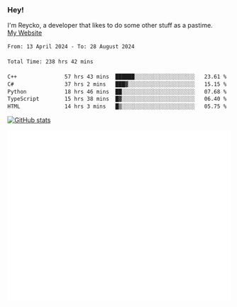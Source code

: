 ### Hey!
I'm Reycko, a developer that likes to do some other stuff as a pastime.  
[My Website](https://reycko.root.sx)

<!--START_SECTION:wakasection-->

```txt
From: 13 April 2024 - To: 28 August 2024

Total Time: 238 hrs 42 mins

C++               57 hrs 43 mins  ██████░░░░░░░░░░░░░░░░░░░   23.61 %
C#                37 hrs 2 mins   ███▓░░░░░░░░░░░░░░░░░░░░░   15.15 %
Python            18 hrs 46 mins  ██░░░░░░░░░░░░░░░░░░░░░░░   07.68 %
TypeScript        15 hrs 38 mins  █▓░░░░░░░░░░░░░░░░░░░░░░░   06.40 %
HTML              14 hrs 3 mins   █▒░░░░░░░░░░░░░░░░░░░░░░░   05.75 %
```

<!--END_SECTION:wakasection-->

[![GitHub stats](https://github-readme-stats.vercel.app/api?username=Reycko&show_icons=true&theme=dark&hide_title=true&count_private=true)](https://github.com/anuraghazra/github-readme-stats)

![Metrics](/github-metrics.svg)
